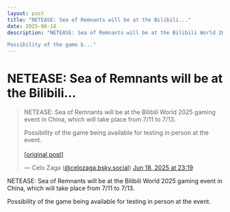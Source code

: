 ```yaml
---
layout: post
title: "NETEASE: Sea of ​​Remnants will be at the Bilibili..."
date: 2025-06-18
description: "NETEASE: Sea of ​​Remnants will be at the Bilibili World 2025 gaming event in China, which will take place from 7/11 to 7/13.

Possibility of the game b..."
---
```


<h1 class="bluesky-post-title">NETEASE: Sea of ​​Remnants will be at the Bilibili...</h1>

<blockquote class="bluesky-embed" data-bluesky-uri="at://did:plc:lmh6rennptq77inaztnovw4b/app.bsky.feed.post/3lrw5iddrwk25" data-bluesky-embed-color-mode="system">
<p lang="">NETEASE: Sea of ​​Remnants will be at the Bilibili World 2025 gaming event in China, which will take place from 7/11 to 7/13.

Possibility of the game being available for testing in person at the event.<br><br><a href="https://bsky.app/profile/celozaga.bsky.social/post/3lrw5iddrwk25">[original post]</a></p>
&mdash; Celo Zaga (<a href="https://bsky.app/profile/did:plc:lmh6rennptq77inaztnovw4b?ref_src=embed">@celozaga.bsky.social</a>) <a href="https://bsky.app/profile/celozaga.bsky.social/post/3lrw5iddrwk25?ref_src=embed">Jun 18, 2025 at 23:19</a>
</blockquote>
<script async src="https://embed.bsky.app/static/embed.js" charset="utf-8"></script>

<p class="bluesky-post-description">NETEASE: Sea of ​​Remnants will be at the Bilibili World 2025 gaming event in China, which will take place from 7/11 to 7/13.

Possibility of the game being available for testing in person at the event.</p>
